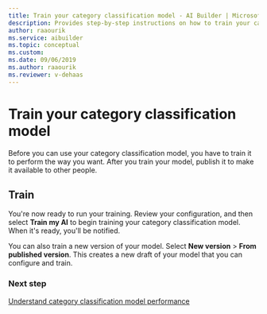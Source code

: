 ```yaml
---
title: Train your category classification model - AI Builder | Microsoft Docs
description: Provides step-by-step instructions on how to train your category classification model
author: raaourik 
ms.service: aibuilder
ms.topic: conceptual
ms.custom: 
ms.date: 09/06/2019
ms.author: raaourik 
ms.reviewer: v-dehaas
---
```


# Train your category classification model

Before you can use your category classification model, you have to train it to perform the way you want. After you train your model, publish it to make it available to other people.

## Train

You're now ready to run your training. Review your configuration, and then select **Train my AI** to begin training your category classification model. When it's ready, you'll be notified.

You can also train a new version of your model. Select **New version** > **From published version**. This creates a new draft of your model that you can configure and train.

### Next step

[Understand category classification model performance](text-classification-performance.md) 
